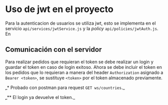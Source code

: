 # Uso de jwt en el proyecto

Para la autenticacion de usuarios se utiliza jwt, esto se implementa
en el servicio ```api/services/jwtService.js``` y la _policy_
```api/policies/jwtAuth.js```. En

## Comunicación con el servidor

Para realizar pedidos que requieran el token se debe realizar un login y
guardar el token en caso de login exitoso.
Ahora se debe incluir el token en los pedidos que lo requieran a manera del
header ```Authorization``` asignado a ```Bearer <token>```, se sustituye
```<token>``` por el token almacenado previamente.

̣_* Probado con postman para request ```GET ws/countries```._

̣̣_** El login ya devuelve el token._
